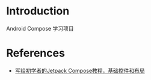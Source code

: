 # Introduction

Android Compose 学习项目

# References

- [写给初学者的Jetpack Compose教程，基础控件和布局](https://cloud.tencent.com/developer/article/2345952)
